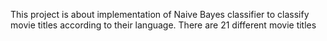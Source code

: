 This project is about implementation of Naive Bayes classifier to classify movie titles according to their language. 
There are 21 different movie titles  
